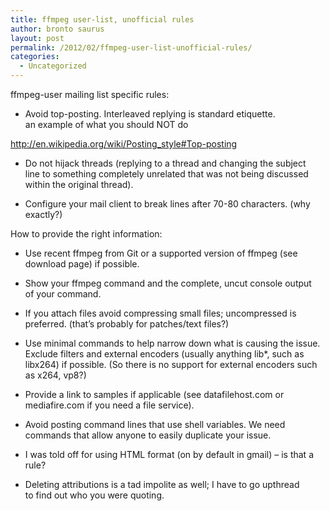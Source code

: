 ```yaml
---
title: ffmpeg user-list, unofficial rules
author: bronto saurus
layout: post
permalink: /2012/02/ffmpeg-user-list-unofficial-rules/
categories:
  - Uncategorized
---
```

ffmpeg-user mailing list specific rules:  
* Avoid top-posting. Interleaved replying is standard etiquette.  
an example of what you should NOT do

http://en.wikipedia.org/wiki/Posting_style#Top-posting

* Do not hijack threads (replying to a thread and changing the subject  
line to something completely unrelated that was not being discussed  
within the original thread).

* Configure your mail client to break lines after 70-80 characters. (why exactly?)

How to provide the right information:  
* Use recent ffmpeg from Git or a supported version of ffmpeg (see  
download page) if possible.

* Show your ffmpeg command and the complete, uncut console output  
of your command.

* If you attach files avoid compressing small files; uncompressed is  
preferred. (that&#8217;s probably for patches/text files?)

* Use minimal commands to help narrow down what is causing the issue.  
Exclude filters and external encoders (usually anything lib*, such as  
libx264) if possible. (So there is no support for external encoders such as x264, vp8?)

* Provide a link to samples if applicable (see datafilehost.com or  
mediafire.com if you need a file service).

* Avoid posting command lines that use shell variables. We need  
commands that allow anyone to easily duplicate your issue.

* I was told off for using HTML format (on by default in gmail) &#8211; is that a rule?

* Deleting attributions is a tad impolite as well; I have to go upthread  
to find out who you were quoting.